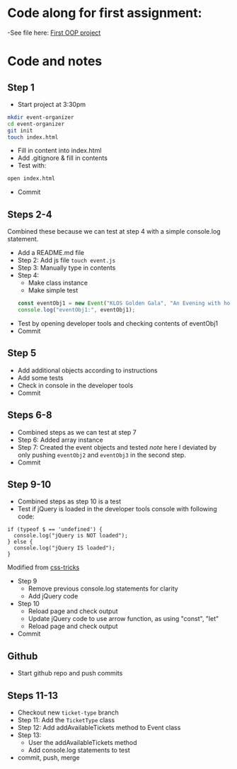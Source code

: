 # Code along for first assignment:
-See file here: [First OOP project](https://github.com/Techtonica/curriculum/blob/master/javascript/first-js-oop-project.md)

# Code and notes

## Step 1
- Start project at 3:30pm
```bash
mkdir event-organizer
cd event-organizer
git init
touch index.html
```
- Fill in content into index.html
- Add .gitignore & fill in contents
- Test with:
```bash
open index.html
```
- Commit

## Steps 2-4
Combined these because we can test at step 4 with a simple console.log statement.
- Add a README.md file
- Step 2: Add js file
`touch event.js`
- Step 3: Manually type in contents
- Step 4:
  - Make class instance
  - Make simple test
  ```js
  const eventObj1 = new Event("KLOS Golden Gala", "An Evening with hollywood vampires");
  console.log("eventObj1:", eventObj1);
  ```
- Test by opening developer tools and checking contents of eventObj1
- Commit

## Step 5
- Add additional objects according to instructions
- Add some tests
- Check in console in the developer tools
- Commit

## Steps 6-8
- Combined steps as we can test at step 7
- Step 6: Added array instance
- Step 7: Created the event objects and tested
*note* here I deviated by only pushing `eventObj2` and `eventObj3` in the second step.
- Commit

## Step 9-10
- Combined steps as step 10 is a test
- Test if jQuery is loaded in the developer tools console with following code:
```
if (typeof $ == 'undefined') {
  console.log("jQuery is NOT loaded");
} else {
  console.log("jQuery IS loaded");
}
```
Modified from [css-tricks](https://css-tricks.com/snippets/jquery/check-if-jquery-is-loaded/)
- Step 9
  - Remove previous console.log statements for clarity
  - Add jQuery code
- Step 10
  - Reload page and check output
  - Update jQuery code to use arrow function, as using "const", "let"
  - Reload page and check output
- Commit

## Github
- Start github repo and push commits
## Steps 11-13
- Checkout new `ticket-type` branch
- Step 11: Add the `TicketType` class
- Step 12: Add addAvailableTickets method to Event class
- Step 13:
  - User the addAvailableTickets method
  - Add console.log statements to test
- commit, push, merge  

